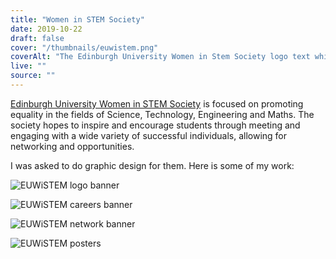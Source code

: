 ```yaml
---
title: "Women in STEM Society"
date: 2019-10-22
draft: false
cover: "/thumbnails/euwistem.png"
coverAlt: "The Edinburgh University Women in Stem Society logo text which consists of white block capital letters EUW followed by a smaller lowercase in above two teal vertical lines followed by red block capitals STEM. The background is dark blue and has a repeating alternating pattern of white icons fading out on the left and right featuring a computer screen, an atom, a round-bottom chemistry flask, a calculator and a microscope."
live: ""
source: ""
---
```


[Edinburgh University Women in STEM Society](https://www.euwistem.com/) is focused on promoting equality in the fields of Science, Technology, Engineering and Maths. The society hopes to inspire and encourage students through meeting and engaging with a wide variety of successful individuals, allowing for networking and opportunities.

I was asked to do graphic design for them. Here is some of my work:

![EUWiSTEM logo banner](/euwistem/banner.png)

![EUWiSTEM careers banner](/euwistem/careers.png)

![EUWiSTEM network banner](/euwistem/network.png)

![EUWiSTEM posters](/euwistem/posters.png)